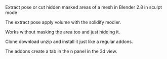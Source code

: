
Extract pose or cut hidden masked areas of a mesh in Blender 2.8 in sculpt mode

The extract pose apply volume with the solidify modier. 

Works without masking the area too and just hidding it.

Clone download unzip and install it just like a regular addons.

The addons create a tab in the n panel in the 3d view.
